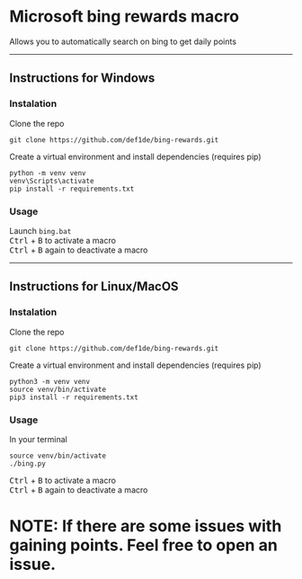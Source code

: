 # Microsoft bing rewards macro
Allows you to automatically search on bing to get daily points

---
## Instructions for Windows
### Instalation
Clone the repo
```
git clone https://github.com/def1de/bing-rewards.git
```
Create a virtual environment and install dependencies (requires pip)
```
python -m venv venv
venv\Scripts\activate
pip install -r requirements.txt
```
### Usage
Launch `bing.bat`<br>
<kbd>Ctrl</kbd> + <kbd>B</kbd> to activate a macro<br>
<kbd>Ctrl</kbd> + <kbd>B</kbd> again to deactivate a macro

---
## Instructions for Linux/MacOS
### Instalation
Clone the repo
```
git clone https://github.com/def1de/bing-rewards.git
```
Create a virtual environment and install dependencies (requires pip)
```
python3 -m venv venv
source venv/bin/activate
pip3 install -r requirements.txt
```
### Usage
In your terminal
```
source venv/bin/activate
./bing.py
```
<kbd>Ctrl</kbd> + <kbd>B</kbd> to activate a macro<br>
<kbd>Ctrl</kbd> + <kbd>B</kbd> again to deactivate a macro

# NOTE: If there are some issues with gaining points. Feel free to open an issue.
